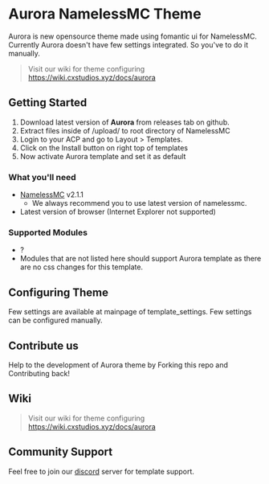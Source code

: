 # Aurora NamelessMC Theme
Aurora is new opensource theme made using fomantic ui for NamelessMC.
Currently Aurora doesn't have few settings integrated. So you've to do it manually.
> Visit our wiki for theme configuring https://wiki.cxstudios.xyz/docs/aurora

## Getting Started

1. Download latest version of **Aurora** from releases tab on github.
2. Extract files inside of /upload/ to root directory of NamelessMC
3. Login to your ACP and go to Layout > Templates.
4. Click on the Install button on right top of templates
5. Now activate Aurora template and set it as default

### What you'll need

- [NamelessMC](https://namelessmc.com/download/) v2.1.1
  - We always recommend you to use latest version of namelessmc.
- Latest version of browser (Internet Explorer not supported)
### Supported Modules
- ?
- Modules that are not listed here should support Aurora template as there are no css changes for this template.

## Configuring Theme

Few settings are available at mainpage of template_settings.
Few settings can be configured manually.

## Contribute us
Help to the development of Aurora theme by Forking this repo and Contributing back!

## Wiki
> Visit our wiki for theme configuring https://wiki.cxstudios.xyz/docs/aurora
## Community Support
Feel free to join our [discord](https://discord.gg/creativmap) server for template support.
